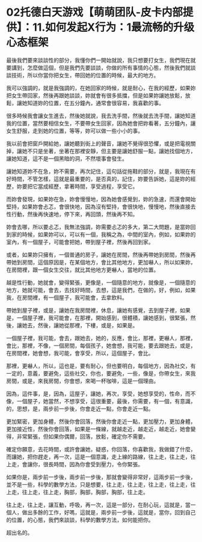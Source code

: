 # 02托德白天游戏【萌萌团队-皮卡内部提供】：11.如何发起X行为：1最流畅的升级心态框架

最後我們要來談談性的部分，我懂你們一開始就說，我只想要打女生，我們現在就要講到，怎麼做這個，但是我們先要談談，你做的所有事情的心態，然後我們就談談技術，所以你當你把女生，帶回她的位置的時候，最大的地方。

我可以強調的，就是我強調的，在她回家的時候，就是耐心，在我的經歷，如果妳把女生帶回家，然後再跟她談談，妳就會有很多抵擋，但是如果妳讓她放鬆，放鬆，讓她知道妳的位置，在五分鐘內，通常會很容易，我喜歡的事。

很多時候我會讓女生進去，然後她就說，我去洗手間，然後就去洗手間，讓她知道我的位置，當然要相信女生，不要帶女生回家，因為她會把妳看著，五分鐘內，讓女生舒服，走到她的位置，等等，妳可以做一些小小的事。

我以前會把窗戶開給她，讓她聽到街上的聲音，讓她不覺得很恐懼，或是把電視關掉，讓她不只是坐著，坐著在那裡安靜，但主要是讓她舒服一點，讓她找個地方，讓她知道，這不是一個黑暗的洞，不然壞事會發生。

讓她知道妳不在急，妳不需要，再次記住，這句話從拖鞋的部分，就是，我現在有好時間，不管怎樣，這就是最重要的，是否真的，記住，妳要告訴她，這是妳的經歷，妳要把它當成經歷，拿著時間，享受過程，享受它。

而妳會發現，如果妳在急，妳會慢慢地，因為她會感覺到，妳的急速，而還會開始堅持，如果妳會忐忑，會很快地，因為沒有堅持，會很快地，慢慢地，然後直接去性行動，然後再快速地，停下來，再回頭，然後再不知。

妳會去哪，所以要忐忑，我無法強調，妳需要忐忑的多大，第二大問題，是當妳回到家的時候，如果妳可以，可以有一個，我稱之為，中間的室內，例如，如果妳的室內，有一個屋子，可能會把她，帶到屋子裡，然後再回到家。

或者，如果妳只擁有，一個普通的房子，讓她在房間，然後再帶她到房間，然後再帶她到房間，這個原因是，在某個地方，會比其他地方，更加嚇人，所以如果妳，在房間裡，跟一個女生交往，就比其他地方更嚇人，當地的位置。

越是性行動，她就會，變得緊張，更像是，一個隨意的地方，就像是，一個隨意的地方，她就可能，會去，去找好時間，去想，這是我們，在做的，好，例如，如果我，在房間裡，有一個屋子，我可能會，去拿飲料。

帶她到屋子裡，或是，讓她在我房間裡，休息，讓她有感覺，去到屋子裡，如果是，一個屋子裡，我可能會，在那裡，開始感到，很體積，讓她感到，很緊張，然後，讓她去，然後，讓她從那裡，下樓，或是，如果是。

一個屋子裡，我可能，會去，跟她去，她的，反應，會比，那裡，更嚇人，那裡，會比，那裡，不像，一個房間，每個孩子，她會想，我可能，要去跟她去，或是，在房間裡，她會想，我可能，會享受，所以，這個屋子，會比。

那裡，更嚇人，所以，這也是，要有耐心，但也要明白，每個地方，因為社交，有一定的，意義，要避免，這些社交，你也，要避免，一些，像是，你帶女生，來我房間，或是，來我房間，你會想，來喝一杯咖啡，這是一個理由。

因為，這件事，是，因為，這屋子，讓她，再次，享受，她想享受的，性命，而不像，一個屋子，她當然，不想享受，這很重要，最後，你需要，有一個，有意識，的，思想，是，兩步前一步後，你會走近一點，你會走近一點。

更加緊密，更加身體，然後你會回落，然後你會走近一點，更加壓力，更加身體，更加接近性，然後你會回落，如果是一條線，就越走近，越走近，越走近，她會變得，非常緊張，但如果你偶爾，回落，放鬆，確定你不需要。

確定你願意，去花時間，或許會讓她，疑惑，你回落，你喜歡我，我做錯了什麼，而讓她，把你趕走，再一次，這是一個意識，走上線的路線，往上走，往上走，往上走，會讓你，很長時間，因為你會受到壓力，令你緊張。

如果你是，兩步前一步後，兩步前一步後，那就會變得非常好，這兩步前一步後，並不是一些，科學的數學方法，只是想要，往上走，往上走，往上走，往上走，往上走，往上走，往上走，胸部，胸部，胸部，胸部，往上走。

往上走，往上走，讓互動，呼吸，再一次，這是一部分，在耐心玩，這就是，當一個人，做出多餘的工作，好嗎，這就是，兩步前一步後，這就是，當你，回到自己的位置，的心態，我們來談談，科學的數學方法，如何能把你。

超出名的。